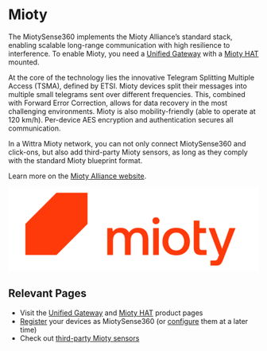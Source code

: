 # Mioty

The MiotySense360 implements the Mioty Alliance’s standard stack, enabling scalable long-range communication with high resilience to interference.
To enable Mioty, you need a [Unified Gateway](products-gateway.md) with a [Mioty HAT](products-mioty-hat.md) mounted.

At the core of the technology lies the innovative Telegram Splitting Multiple Access (TSMA), defined by ETSI.
Mioty devices split their messages into multiple small telegrams sent over different frequencies.
This, combined with Forward Error Correction, allows for data recovery in the most challenging environments.
Mioty is also mobility-friendly (able to operate at 120 km/h).
Per-device AES encryption and authentication secures all communication.

In a Wittra Mioty network, you can not only connect MiotySense360 and click-ons, but also add
third-party Mioty sensors, as long as they comply with the standard Mioty blueprint format.

Learn more on the [Mioty Alliance website](https://mioty-alliance.com/).

![logo](images/mioty-logo.png)

## Relevant Pages

* Visit the [Unified Gateway](products-gateway.md) and [Mioty HAT](products-mioty-hat.md) product pages
* [Register](howto-device-registration.md) your devices as MiotySense360 (or [configure](howto-device-configuration.md) them at a later time)
* Check out [third-party Mioty sensors](howto-third-party-mioty.md)